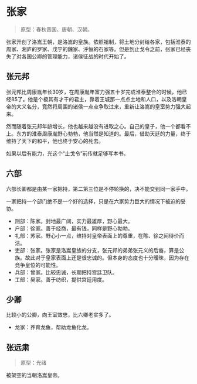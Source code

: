 # 张家

> 原型：春秋晋国、唐朝、汉朝。

张家开创了洛嵩王朝，是洛嵩的皇族。依照祖制，将土地分封给各家，包括淮泰的周家、湘庐的罗家、戊宁的魏家、泘恒的石家等。但是到止戈令之前，张家已经丧失了对各国公卿的管理能力，诸侯征战的时代开始了。

## 张元邦

张元邦比周康胤年长30岁，在周康胤年富力强五十岁完成淮泰整合的时候，他已经85了。他是个极其有才干的君主，靠着王城那一点点土地和人口，以及洛朝皇帝的大义名分，竟然将周围的诸侯一点点争取过来，重新让洛嵩的皇室势力强大起来。

然而随着张元邦年龄增长，他也越来越没有进取之心。自己的皇子，他一个都看不上。东方的淮泰周康胤野心勃勃，他当然是知道的。最后，借助天廷的力量，终于维持了天下的和平，他也终于安心的死去。

如果以后有能力，光这个“止戈令”前传就足够写本书。

## 六部

六部长卿都是由某一家把持，第二第三位是不停轮换的，决不能交到同一家手中。

一家把持一个部门绝不是一个好的选择，只是在六家势力巨大的情况下被迫的妥协。

* 刑部：陈家。封地最广阔，实力最雄厚，野心最大。
* 户部：徐家。善于经商，最有钱，同样是野心勃勃。
* 礼部：苏家。野心小一点，维持对皇帝表面上的尊重，在陈、徐之间待价而沽。
* 吏部：张家。张家是洛嵩皇族的分支，张元邦的弟弟张元义的后裔，算是公族。故此对于皇家表面上还是很忠诚的。但本身的态度也十分暧昧，因为存在竞争皇位的可能性。
* 兵部：曾家。比较忠诚，长期把持宫廷卫队。
* 工部：吴家。善于纺织，提供宫廷用度。

## 少卿

比较小的公卿，向王室效忠，比六卿老实多了。

* 龙家：养育龙鱼，帮助龙鱼化龙。

## 张远肃

> 原型：光绪

被架空的当朝洛嵩皇帝。